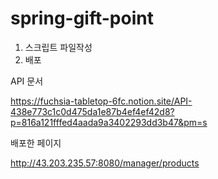 # spring-gift-point
1. 스크립트 파일작성
2. 배포

API 문서

https://fuchsia-tabletop-6fc.notion.site/API-438e773c1c0d475da1e87b4ef4ef42d8?p=816a121fffed4aada9a3402293dd3b47&pm=s

배포한 페이지

http://43.203.235.57:8080/manager/products
